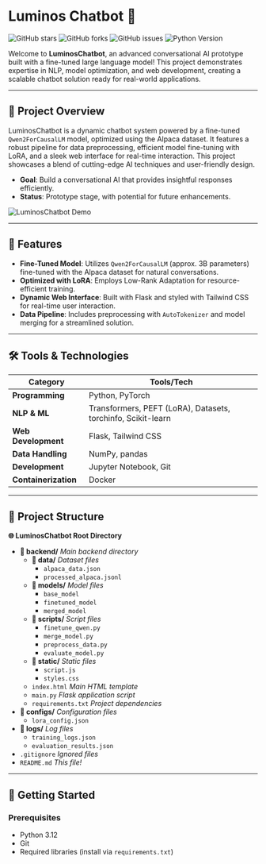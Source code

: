 # Luminos Chatbot 🚀

![GitHub stars](https://img.shields.io/github/stars/rpg2030/Luminos-Chatbot?color=brightgreen) 
![GitHub forks](https://img.shields.io/github/forks/rpg2030/Luminos-Chatbot?color=blue) 
![GitHub issues](https://img.shields.io/github/issues/rpg2030/Luminos-Chatbot?color=red) 
![Python Version](https://img.shields.io/badge/Python-3.9+-blueviolet)

Welcome to **LuminosChatbot**, an advanced conversational AI prototype built with a fine-tuned large language model! This project demonstrates expertise in NLP, model optimization, and web development, creating a scalable chatbot solution ready for real-world applications.

---

## 🌟 Project Overview

LuminosChatbot is a dynamic chatbot system powered by a fine-tuned `Qwen2ForCausalLM` model, optimized using the Alpaca dataset. It features a robust pipeline for data preprocessing, efficient model fine-tuning with LoRA, and a sleek web interface for real-time interaction. This project showcases a blend of cutting-edge AI techniques and user-friendly design.

- **Goal**: Build a conversational AI that provides insightful responses efficiently.
- **Status**: Prototype stage, with potential for future enhancements.

![LuminosChatbot Demo](static\chatbot.png)

---

## 🎨 Features

- **Fine-Tuned Model**: Utilizes `Qwen2ForCausalLM` (approx. 3B parameters) fine-tuned with the Alpaca dataset for natural conversations.
- **Optimized with LoRA**: Employs Low-Rank Adaptation for resource-efficient training.
- **Dynamic Web Interface**: Built with Flask and styled with Tailwind CSS for real-time user interaction.
- **Data Pipeline**: Includes preprocessing with `AutoTokenizer` and model merging for a streamlined solution.

---

## 🛠️ Tools & Technologies

| Category          | Tools/Tech                |
|-------------------|---------------------------|
| **Programming**   | Python, PyTorch           |
| **NLP & ML**      | Transformers, PEFT (LoRA), Datasets, torchinfo, Scikit-learn |
| **Web Development**| Flask, Tailwind CSS       |
| **Data Handling** | NumPy, pandas             |
| **Development**   | Jupyter Notebook, Git     |
| **Containerization** | Docker                  |

---

## 📂 Project Structure

**🌐 LuminosChatbot Root Directory**  
- **📁 backend/** *Main backend directory*  
  - **📁 data/** *Dataset files*  
    - `alpaca_data.json`
    - `processed_alpaca.jsonl`
  - **📁 models/** *Model files*  
    - `base_model`
    - `finetuned_model`
    - `merged_model`
  - **📁 scripts/** *Script files*  
    - `finetune_qwen.py`
    - `merge_model.py`
    - `preprocess_data.py`
    - `evaluate_model.py`
  - **📁 static/** *Static files*  
    - `script.js`
    - `styles.css`
  - `index.html` *Main HTML template*
  - `main.py` *Flask application script*
  - `requirements.txt` *Project dependencies*
- **📁 configs/** *Configuration files*  
  - `lora_config.json`
- **📁 logs/** *Log files*  
  - `training_logs.json`
  - `evaluation_results.json`
- `.gitignore` *Ignored files*
- `README.md` *This file!*

---

## 🚀 Getting Started

### Prerequisites
- Python 3.12
- Git
- Required libraries (install via `requirements.txt`)
